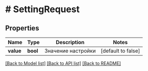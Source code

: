 # # SettingRequest

## Properties

Name | Type | Description | Notes
------------ | ------------- | ------------- | -------------
**value** | **bool** | Значение настройки | [default to false]

[[Back to Model list]](../../README.md#models) [[Back to API list]](../../README.md#endpoints) [[Back to README]](../../README.md)
